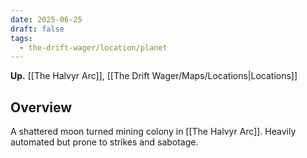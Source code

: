 ```yaml
---
date: 2025-06-25
draft: false
tags:
  - the-drift-wager/location/planet
---
```

**Up.** [[The Halvyr Arc]], [[The Drift Wager/Maps/Locations|Locations]]

## Overview

A shattered moon turned mining colony in [[The Halvyr Arc]]. Heavily automated but prone to strikes and sabotage.
